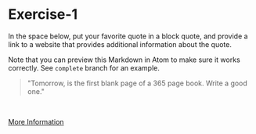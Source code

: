 # Exercise-1
In the space below, put your favorite quote in a block quote, and provide a link to a website that provides additional information about the quote.

Note that you can preview this Markdown in Atom to make sure it works correctly. See `complete` branch for an example.

> "Tomorrow, is the first blank page of a 365 page book. Write a good one."
</br>

[More Information](http://www.goodreads.com/quotes/326953-tomorrow-is-the-first-blank-page-of-a-365-page "About")
